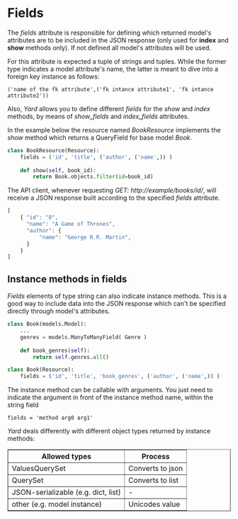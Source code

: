 # Fields

The *fields* attribute is responsible for defining which returned model's attributes are to be included in the JSON response (only used for **index** and **show** methods only). If not defined all model's attributes will be used.

For this attribute is expected a tuple of strings and tuples. While the former type indicates a model attribute's name, the latter is meant to dive into a foreign key instance as follows:

    ('name of the fk attribute',('fk intance attribute1', 'fk intance attribute2'))

Also, *Yard* allows you to define different *fields* for the *show* and *index* methods, by means of *show\_fields* and *index\_fields* attributes.

In the example below the resource named *BookResource* implements the *show* method which returns a QueryField for base model *Book*.

```python
class BookResource(Resource):
    fields = ('id', 'title', ('author', ('name',)) )
    
    def show(self, book_id):
        return Book.objects.filter(id=book_id)
```

The API client, whenever requesting *GET: http://example/books/id/*, will receive a JSON response built according to the specified *fields* attribute.

```javascript
[ 
    { "id": "8",
      "name": "A Game of Thrones",
      "author": {
          "name": "George R.R. Martin",
      }
    } 
]
```



## Instance methods in fields

*Fields* elements of type string can also indicate instance methods. This is a good way to include data into the JSON response which can't be specified directly through model's attributes.

```python
class Book(models.Model):
    ...
    genres = models.ManyToManyField( Genre )
    
    def book_genres(self):
        return self.genres.all()

class Book(Resource):
    fields = ('id', 'title', 'book_genres', ('author', ('name',)) )
```

The instance method can be callable with arguments. You just need to indicate the argument in front of the instance method name, within the string field

    fields = 'method arg0 arg1'

*Yard* deals differently with different object types returned by instance methods:

<table border="1">
    <tr>
        <th>Allowed types</th>
        <th>Process</th>
    </tr>
    <tr>
        <td>ValuesQuerySet</td>
        <td>Converts to json</td>
    </tr>
    <tr>
        <td>QuerySet</td>
        <td>Converts to list</td>
    </tr>
    <tr>
        <td>JSON-serializable (e.g. dict, list)</td>
        <td> - </td>
    </tr>
    <tr>
        <td>other (e.g. model instance)</td>
        <td>Unicodes value</td>
    </tr>
</table>
